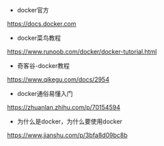 
- docker官方

https://docs.docker.com

- docker菜鸟教程

https://www.runoob.com/docker/docker-tutorial.html

- 奇客谷-docker教程

https://www.qikegu.com/docs/2954

- docker通俗易懂入门

https://zhuanlan.zhihu.com/p/70154594

- 为什么是docker，为什么要使用docker

https://www.jianshu.com/p/3bfa8d09bc8b


